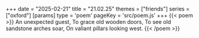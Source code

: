 +++
date = "2025-02-21"
title = "21.02.25"
themes = ["friends"]
series = ["oxford"]
[params]
  type = 'poem'
  pageKey = 'src/poem.js'
+++
{{< poem >}}
An unexpected guest,
To grace old wooden doors,
To see old sandstone arches soar,
On valiant pillars looking west.
{{< /poem >}}